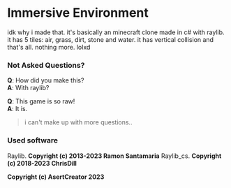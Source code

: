 # Immersive Environment

idk why i made that. it's basically an minecraft clone made in c# with raylib.
it has 5 tiles: air, grass, dirt, stone and water. it has vertical collision 
and that's all. nothing more. lolxd

### Not Asked Questions?

**Q**: How did you make this? <br/>
**A**: With raylib?

**Q**: This game is so raw! <br/>
**A**: It is.

> i can't make up with more questions..

### Used software

Raylib. **Copyright (c) 2013-2023 Ramon Santamaria**
Raylib_cs. **Copyright (c) 2018-2023 ChrisDill**

**Copyright (c) AsertCreator 2023**